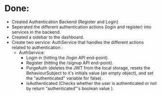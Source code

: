 # Done:
-   Created Authentication Backend (Register and Login)
-   Seperated the different authentication actions (login and register) into services in the backend.
-   Created a sidebar to the dashboard.
-   Create two service: AuthService that handles the different actions related to authentication :
    - AuthService:
        -   Login in (hitting the /login API end-point).
        -   Register (hitting the /signup API end-point).
        -   PurgeAuth (deletes the JWT from the local storage, resets the BehaviourSubject to it's initials value (an empty object), and set the "authenticated" variable for false).
        -   isAuthenticated (Checks whether the user is authenticated or not by return "authenticated"'s boolean value ).